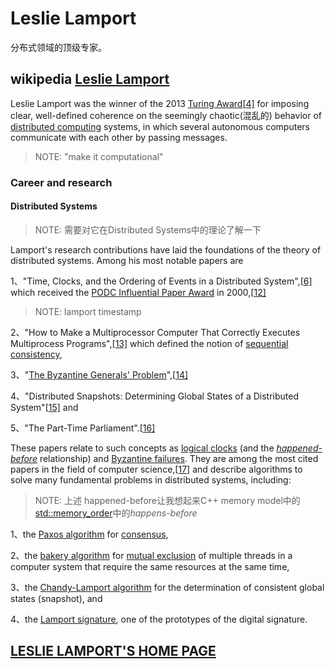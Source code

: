 # Leslie Lamport

分布式领域的顶级专家。

## wikipedia [Leslie Lamport](https://en.wikipedia.org/wiki/Leslie_Lamport)

Leslie Lamport was the winner of the 2013 [Turing Award](https://en.wikipedia.org/wiki/Turing_Award)[[4\]](https://en.wikipedia.org/wiki/Leslie_Lamport#cite_note-4) for imposing clear, well-defined coherence on the seemingly chaotic(混乱的) behavior of [distributed computing](https://en.wikipedia.org/wiki/Distributed_computing) systems, in which several autonomous computers communicate with each other by passing messages. 

> NOTE: "make it computational"

### Career and research

#### Distributed Systems

> NOTE: 需要对它在Distributed Systems中的理论了解一下

Lamport's research contributions have laid the foundations of the theory of distributed systems. Among his most notable papers are

1、"Time, Clocks, and the Ordering of Events in a Distributed System",[[6\]](https://en.wikipedia.org/wiki/Leslie_Lamport#cite_note-timeclocks-6) which received the [PODC Influential Paper Award](https://en.wikipedia.org/wiki/Dijkstra_Prize) in 2000,[[12\]](https://en.wikipedia.org/wiki/Leslie_Lamport#cite_note-12)

> NOTE: lamport timestamp

2、"How to Make a Multiprocessor Computer That Correctly Executes Multiprocess Programs",[[13\]](https://en.wikipedia.org/wiki/Leslie_Lamport#cite_note-13) which defined the notion of [sequential consistency](https://en.wikipedia.org/wiki/Sequential_consistency),

3、"[The Byzantine Generals' Problem](https://en.wikipedia.org/wiki/Byzantine_fault_tolerance)",[[14\]](https://en.wikipedia.org/wiki/Leslie_Lamport#cite_note-14)

4、"Distributed Snapshots: Determining Global States of a Distributed System"[[15\]](https://en.wikipedia.org/wiki/Leslie_Lamport#cite_note-15) and

5、"The Part-Time Parliament".[[16\]](https://en.wikipedia.org/wiki/Leslie_Lamport#cite_note-16)

These papers relate to such concepts as [logical clocks](https://en.wikipedia.org/wiki/Logical_clocks) (and the *[happened-before](https://en.wikipedia.org/wiki/Happened-before)* relationship) and [Byzantine failures](https://en.wikipedia.org/wiki/Byzantine_failure). They are among the most cited papers in the field of computer science,[[17\]](https://en.wikipedia.org/wiki/Leslie_Lamport#cite_note-17) and describe algorithms to solve many fundamental problems in distributed systems, including:

> NOTE: 上述 happened-before让我想起来C++ memory model中的[std::memory_order](https://en.cppreference.com/w/cpp/atomic/memory_order)中的*happens-before*

1、the [Paxos algorithm](https://en.wikipedia.org/wiki/Paxos_algorithm) for [consensus](https://en.wikipedia.org/wiki/Consensus_(computer_science)),

2、the [bakery algorithm](https://en.wikipedia.org/wiki/Lamport's_bakery_algorithm) for [mutual exclusion](https://en.wikipedia.org/wiki/Mutual_exclusion) of multiple threads in a computer system that require the same resources at the same time,

3、the [Chandy-Lamport algorithm](https://en.wikipedia.org/wiki/Chandy-Lamport_algorithm) for the determination of consistent global states (snapshot), and

4、the [Lamport signature](https://en.wikipedia.org/wiki/Lamport_signature), one of the prototypes of the digital signature.



## [LESLIE  LAMPORT'S  HOME  PAGE](http://lamport.org/)

